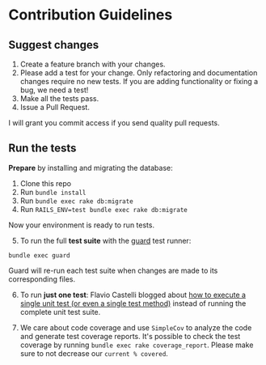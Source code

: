 # Contribution Guidelines

## Suggest changes

1. Create a feature branch with your changes.
2. Please add a test for your change. Only refactoring and documentation changes
require no new tests. If you are adding functionality or fixing a bug, we need
a test!
3. Make all the tests pass.
4. Issue a Pull Request.

I will grant you commit access if you send quality pull requests.

## Run the tests

**Prepare** by installing and migrating the database:

1. Clone this repo
2. Run `bundle install`
3. Run `bundle exec rake db:migrate`
4. Run `RAILS_ENV=test bundle exec rake db:migrate`

Now your environment is ready to run tests.

5. To run the full **test suite** with the [guard](https://github.com/guard/guard) test runner:

```shell
bundle exec guard
```

Guard will re-run each test suite when changes are made to its corresponding files.

6. To run **just one test**: Flavio Castelli blogged about [how to execute a single unit test (or even a single test method)](https://flavio.castelli.me/2010/05/28/rails_execute_single_test/) instead of running the complete unit test suite.

7. We care about code coverage and use `SimpleCov` to analyze the code and generate
test coverage reports. It's possible to check the test coverage by running
`bundle exec rake coverage_report`. Please make sure to not decrease our `current % covered`.
